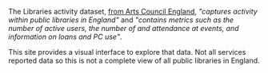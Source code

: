 The Libraries activity dataset, [from Arts Council England](https://www.artscouncil.org.uk/supporting-arts-museums-and-libraries/supporting-libraries), _"captures activity within public libraries in England"_ and _"contains metrics such as the number of active users, the number of and attendance at events, and information on loans and PC use"_.

This site provides a visual interface to explore that data. Not all services reported data so this is not a complete view of all public libraries in England.

